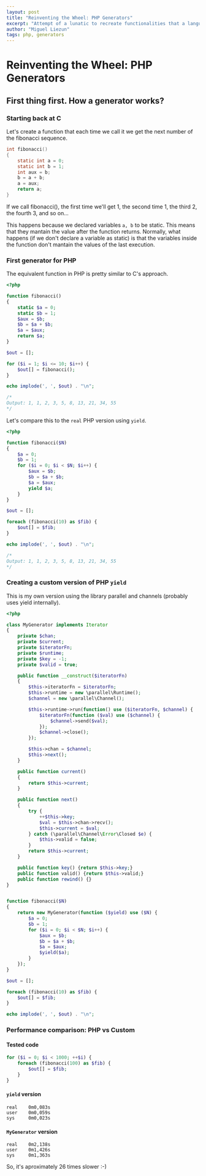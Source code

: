 ```yaml
---
layout: post
title: "Reinventing the Wheel: PHP Generators"
excerpt: "Attempt of a lunatic to recreate functionalities that a language already has using the same language, and failing."
author: "Miguel Liezun"
tags: php, generators
---
```


# Reinventing the Wheel: PHP Generators

## First thing first. How a generator works?

### Starting back at C

Let's create a function that each time we call it we get the next number of the fibonacci sequence.

```c
int fibonacci()
{
    static int a = 0;
    static int b = 1;
    int aux = b;
    b = a + b;
    a = aux;
    return a;
}
```

If we call fibonacci(), the first time we'll get 1, the second time 1, the third 2, the fourth 3, and so on...

This happens because we declared variables `a, b` to be static. This means that they mantain the value after the function returns. Normally, what happens (if we don't declare a variable as static) is that the variables inside the function don't mantain the values of the last execution.

### First generator for PHP

The equivalent function in PHP is pretty similar to C's approach.

```php
<?php

function fibonacci()
{
    static $a = 0;
    static $b = 1;
    $aux = $b;
    $b = $a + $b;
    $a = $aux;
    return $a;
}

$out = [];

for ($i = 1; $i <= 10; $i++) {
    $out[] = fibonacci();
}

echo implode(', ', $out) . "\n";

/*
Output: 1, 1, 2, 3, 5, 8, 13, 21, 34, 55
*/
```

Let's compare this to the `real` PHP version using `yield`.

```php
<?php

function fibonacci($N)
{
    $a = 0;
    $b = 1;
    for ($i = 0; $i < $N; $i++) {
        $aux = $b;
        $b = $a + $b;
        $a = $aux;
        yield $a;
    }
}

$out = [];

foreach (fibonacci(10) as $fib) {
    $out[] = $fib;
}

echo implode(', ', $out) . "\n";

/*
Output: 1, 1, 2, 3, 5, 8, 13, 21, 34, 55
*/
```

### Creating a custom version of PHP `yield`

This is my own version using the library parallel and channels (probably uses yield internally).

```php
<?php

class MyGenerator implements Iterator
{
    private $chan;
    private $current;
    private $iteratorFn;
    private $runtime;
    private $key = -1;
    private $valid = true;

    public function __construct($iteratorFn)
    {
        $this->iteratorFn = $iteratorFn;
        $this->runtime = new \parallel\Runtime();
        $channel = new \parallel\Channel();

        $this->runtime->run(function() use ($iteratorFn, $channel) {
            $iteratorFn(function ($val) use ($channel) {
                $channel->send($val);
            });
            $channel->close();
        });

        $this->chan = $channel;
        $this->next();
    }

    public function current()
    {
        return $this->current;
    }

    public function next()
    {
        try {
            ++$this->key;
            $val = $this->chan->recv();
            $this->current = $val;
        } catch (\parallel\Channel\Error\Closed $e) {
            $this->valid = false;
        }
        return $this->current;
    }

    public function key() {return $this->key;}
    public function valid() {return $this->valid;}
    public function rewind() {}
}


function fibonacci($N)
{
    return new MyGenerator(function ($yield) use ($N) {
        $a = 0;
        $b = 1;
        for ($i = 0; $i < $N; $i++) {
            $aux = $b;
            $b = $a + $b;
            $a = $aux;
            $yield($a);
        }
    });
}

$out = [];

foreach (fibonacci(10) as $fib) {
    $out[] = $fib;
}

echo implode(', ', $out) . "\n";
```

### Performance comparison: PHP vs Custom

#### Tested code

```php
for ($i = 0; $i < 1000; ++$i) {
    foreach (fibonacci(100) as $fib) {
        $out[] = $fib;
    }
}
```

#### `yield` version

```
real    0m0,083s
user    0m0,059s
sys     0m0,023s
```

#### `MyGenerator` version

```
real    0m2,138s
user    0m1,426s
sys     0m1,363s
```

So, it's aproximately 26 times slower :-)
